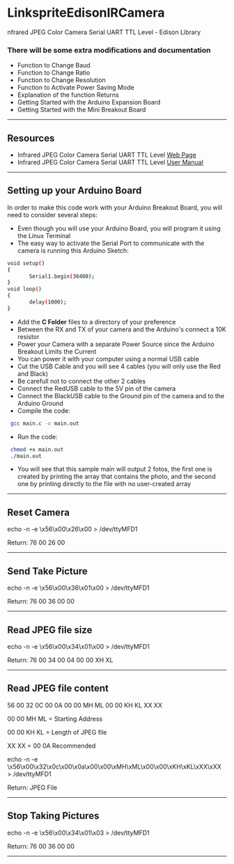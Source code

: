 # LinkspriteEdisonIRCamera
nfrared JPEG Color Camera Serial UART TTL Level - Edison Library

### There will be some extra modifications and documentation

 - Function to Change Baud
 - Function to Change Ratio
 - Function to Change Resolution
 - Function to Activate Power Saving Mode
 - Explanation of the function Returns
 - Getting Started with the Arduino Expansion Board
 - Getting Started with the Mini Breakout Board
 
----------

Resources
-------------
 - Infrared JPEG Color Camera Serial UART TTL Level [Web Page](http://store.linksprite.com/infrared-jpeg-color-camera-serial-uart-ttl-level/)
 - Infrared JPEG Color Camera Serial UART TTL Level [User Manual ](http://www.linksprite.com/upload/file/1291522825.pdf)


----------

Setting up your Arduino Board
-------------
In order to make this code work with your Arduino Breakout Board, you will need to consider several steps:
 - Even though you will use your Arduino Board, you will program it using the Linux Terminal
- The easy way to activate the Serial Port to communicate with the camera is running this Arduino Sketch:
```sh
void setup() 
{  
       Serial1.begin(38400); 
}  
void loop() 
{  
       delay(1000);      
}  
```
 - Add the **C Folder** files to a directory of your preference
 - Between the RX and TX of your camera and the Arduino's connect a 10K resistor
 - Power your Camera with a separate Power Source since the Arduino Breakout Limits the Current
 - You can power it with your computer using a normal USB cable
 - Cut the USB Cable and you will see 4 cables (you will only use the Red and Black)
  - Be carefull not to connect the other 2 cables
 - Connect the RedUSB cable to the 5V pin of the camera
 - Connect the BlackUSB cable to the Ground pin of the camera and to the Arduino Ground
 - Compile the code:
```sh
 gcc main.c -o main.out
```
 - Run the code:
```sh
 chmod +x main.out
 ./main.out
```
 - You will see that this sample main will output 2 fotos, the first one is created by printing the array that contains the photo, and the second one by printing directly to the file with no user-created array


 
----------

Reset Camera
-------------
echo -n -e \\x56\\x00\\x26\\x00 > /dev/ttyMFD1

Return: 76 00 26 00

----------
Send Take Picture
-------------
echo -n -e \\x56\\x00\\x36\\x01\\x00 > /dev/ttyMFD1

Return: 76 00 36 00 00 

----------
Read JPEG file size
-------------
echo -n -e \\x56\\x00\\x34\\x01\\x00 > /dev/ttyMFD1

Return: 76 00 34 00 04 00 00 XH XL

----------
Read JPEG file content
-------------
56 00 32 0C 00 0A 00 00 MH ML 00 00 KH KL XX XX 

00 00 MH ML = Starting Address

00 00 KH KL = Length of JPEG file 

XX XX = 00 0A	Recommended

echo -n -e \\x56\\x00\\x32\\x0c\\x00\\x0a\\x00\\x00\\xMH\\xML\\x00\\x00\\xKH\\xKL\\xXX\\xXX > /dev/ttyMFD1

Return: JPEG File

----------
Stop Taking Pictures
-------------
echo -n -e \\x56\\x00\\x34\\x01\\x03 > /dev/ttyMFD1

Return: 76 00 36 00 00 

----------




